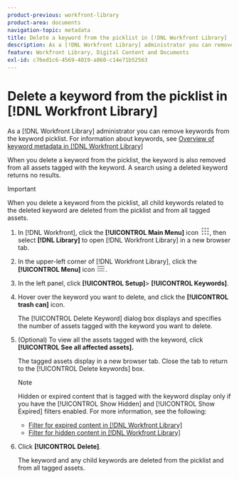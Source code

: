 ```yaml
---
product-previous: workfront-library
product-area: documents
navigation-topic: metadata
title: Delete a keyword from the picklist in [!DNL Workfront Library]
description: As a [!DNL Workfront Library] administrator you can remove keywords from the keyword picklist. For information about keywords, see Overview of keyword metadata in [!DNL Workfront Library]
feature: Workfront Library, Digital Content and Documents
exl-id: c76ed1c6-4569-4019-a860-c14e71b52563
---
```

# Delete a keyword from the picklist in [!DNL Workfront Library]

As a [!DNL Workfront Library] administrator you can remove keywords from the keyword picklist. For information about keywords, see [Overview of keyword metadata in [!DNL Workfront Library]](../../../workfront-library/administration-and-setup/metadata/keyword-metadata-overview.md)

When you delete a keyword from the picklist, the keyword is also removed from all assets tagged with the keyword. A search using a deleted keyword returns no results.

>[!IMPORTANT]
>
>When you delete a keyword from the picklist, all child keywords related to the deleted keyword are deleted from the picklist and from all tagged assets.

1. In [!DNL Workfront], click the **[!UICONTROL Main Menu]** icon ![](assets/main-menu-icon.png), then select **[!DNL Library]** to open [!DNL Workfront Library] in a new browser tab.
1. In the upper-left corner of [!DNL Workfront Library], click the **[!UICONTROL Menu]** icon ![](assets/library-menu-icon.png).
1. In the left panel, click **[!UICONTROL Setup]**> **[!UICONTROL Keywords]**.
1. Hover over the keyword you want to delete, and click the **[!UICONTROL trash can]** icon.

   The [!UICONTROL Delete Keyword] dialog box displays and specifies the number of assets tagged with the keyword you want to delete.

1. (Optional) To view all the assets tagged with the keyword, click **[!UICONTROL See all affected assets].**

   The tagged assets display in a new browser tab. Close the tab to return to the [!UICONTROL Delete keywords] box.

   >[!NOTE]
   >
   >Hidden or expired content that is tagged with the keyword display only if you have the [!UICONTROL Show Hidden] and [!UICONTROL Show Expired] filters enabled. For more information, see the following:
   >
   >   
   >   
   >   * [Filter for expired content in [!DNL Workfront Library]](../../../workfront-library/content-management/filters/filter-for-expired-content.md)
   >   * [Filter for hidden content in [!DNL Workfront Library]](../../../workfront-library/content-management/filters/filter-hidden-content.md)


1. Click **[!UICONTROL Delete]**.

   The keyword and any child keywords are deleted from the picklist and from all tagged assets.
